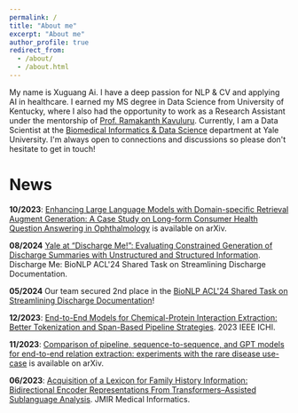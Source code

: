 ```yaml
---
permalink: /
title: "About me"
excerpt: "About me"
author_profile: true
redirect_from: 
  - /about/
  - /about.html
---
```


My name is Xuguang Ai. I have a deep passion for NLP & CV and applying AI in healthcare. I earned my MS degree in Data Science from University of Kentucky, where I also had the opportunity to work as a Research Assistant under the mentorship of [Prof. Ramakanth Kavuluru](https://www.engr.uky.edu/directory/kavuluru-ramakanth). Currently, I am a Data Scientist at the [Biomedical Informatics & Data Science](https://medicine.yale.edu/biomedical-informatics-data-science/) department at Yale University. I'm always open to connections and discussions so please don't hesitate to get in touch!

News
======

**10/2023**: [Enhancing Large Language Models with Domain-specific Retrieval Augment Generation: A Case Study on Long-form Consumer Health Question Answering in Ophthalmology](https://arxiv.org/abs/2409.13902) is available on arXiv.

**08/2024** [Yale at “Discharge Me!”: Evaluating Constrained Generation of Discharge Summaries with Unstructured and Structured Information](https://aclanthology.org/2024.bionlp-1.64/). Discharge Me: BioNLP ACL'24 Shared Task on Streamlining Discharge Documentation.

**05/2024** Our team secured 2nd place in the [BioNLP ACL'24 Shared Task on Streamlining Discharge Documentation](https://physionet.org/content/discharge-me/1.3/)!

**12/2023**: [End-to-End Models for Chemical-Protein Interaction Extraction: Better Tokenization and Span-Based Pipeline Strategies](https://ieeexplore.ieee.org/document/10337159). 2023 IEEE ICHI.

**11/2023**: [Comparison of pipeline, sequence-to-sequence, and GPT models for end-to-end relation extraction: experiments with the rare disease use-case](https://arxiv.org/abs/2311.13729) is available on arXiv.

**06/2023**: [Acquisition of a Lexicon for Family History Information: Bidirectional Encoder Representations From Transformers–Assisted Sublanguage Analysis](https://medinform.jmir.org/2023/1/e48072). JMIR Medical Informatics.

